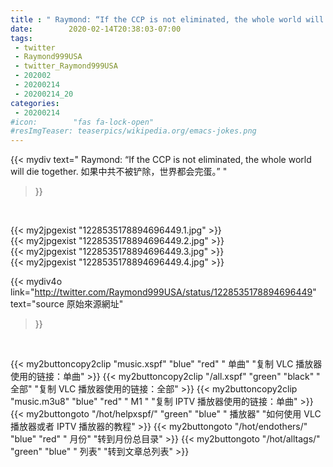 ```yaml
---
title : " Raymond: “If the CCP is not eliminated, the whole world will die together.&#10;如果中共不被铲除，世界都会完蛋。”  "
date:        2020-02-14T20:38:03-07:00
tags:
 - twitter
 - Raymond999USA
 - twitter_Raymond999USA
 - 202002
 - 20200214
 - 20200214_20
categories:
 - 20200214
#icon:        "fas fa-lock-open"
#resImgTeaser: teaserpics/wikipedia.org/emacs-jokes.png
---
```


{{< mydiv text=" Raymond: “If the CCP is not eliminated, the whole world will die together.&#10;如果中共不被铲除，世界都会完蛋。”  "
>}}
<br>


 {{< my2jpgexist "1228535178894696449.1.jpg" >}}<br>  {{< my2jpgexist "1228535178894696449.2.jpg" >}}<br>  {{< my2jpgexist "1228535178894696449.3.jpg" >}}<br>  {{< my2jpgexist "1228535178894696449.4.jpg" >}}<br> 



{{< mydiv4o link="http://twitter.com/Raymond999USA/status/1228535178894696449"
text="source 原始來源網址"
>}}


<br>



{{< my2buttoncopy2clip "music.xspf"        "blue"   "red"    " 单曲"  "复制 VLC 播放器使用的链接：单曲" >}} {{< my2buttoncopy2clip "/all.xspf"         "green"  "black"  " 全部"  "复制 VLC 播放器使用的链接：全部" >}} {{< my2buttoncopy2clip "music.m3u8"        "blue"   "red"    " M1 "    "复制 IPTV 播放器使用的链接：单曲" >}} {{< my2buttongoto      "/hot/helpxspf/"    "green"  "blue"   " 播放器" "如何使用 VLC 播放器或者 IPTV 播放器的教程" >}} {{< my2buttongoto      "/hot/endothers/"   "blue"   "red"    " 月份"   "转到月份总目录" >}} {{< my2buttongoto      "/hot/alltags/"     "green"  "blue"   " 列表"   "转到文章总列表" >}} 
